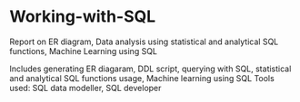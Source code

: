# Working-with-SQL
Report on ER diagram, Data analysis using statistical and analytical SQL functions, Machine Learning using SQL

Includes generating ER diagaram, DDL script, querying with SQL, statistical and analytical SQL functions usage,
Machine learning using SQL
Tools used: SQL data modeller, SQL developer 
